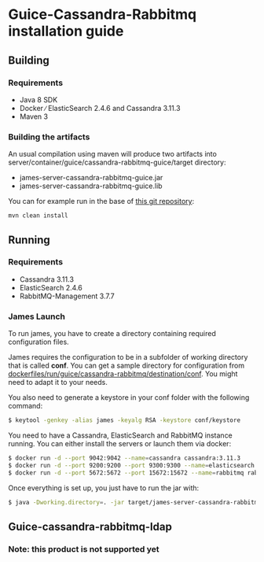 # Guice-Cassandra-Rabbitmq installation guide

## Building

### Requirements

 - Java 8 SDK
 - Docker ∕ ElasticSearch 2.4.6 and Cassandra 3.11.3
 - Maven 3

### Building the artifacts

An usual compilation using maven will produce two artifacts into server/container/guice/cassandra-rabbitmq-guice/target directory:

 * james-server-cassandra-rabbitmq-guice.jar
 * james-server-cassandra-rabbitmq-guice.lib

You can for example run in the base of [this git repository](https://github.com/apache/james-project):

```
mvn clean install
```

## Running

### Requirements

 * Cassandra 3.11.3
 * ElasticSearch 2.4.6
 * RabbitMQ-Management 3.7.7
### James Launch

To run james, you have to create a directory containing required configuration files.

James requires the configuration to be in a subfolder of working directory that is called **conf**. You can get a sample
directory for configuration from
[dockerfiles/run/guice/cassandra-rabbitmq/destination/conf](https://github.com/apache/james-project/tree/master/dockerfiles/run/guice/cassandra-rabbitmq/destination/conf). You might need to adapt it to your needs.

You also need to generate a keystore in your conf folder with the following command:

```bash
$ keytool -genkey -alias james -keyalg RSA -keystore conf/keystore
```

You need to have a Cassandra, ElasticSearch and RabbitMQ instance running. You can either install the servers or launch them via docker:

```bash
$ docker run -d --port 9042:9042 --name=cassandra cassandra:3.11.3
$ docker run -d --port 9200:9200 --port 9300:9300 --name=elasticsearch elasticsearch:2.4.6
$ docker run -d --port 5672:5672 --port 15672:15672 --name=rabbitmq rabbitmq:3.7.7-management
```

Once everything is set up, you just have to run the jar with:

```bash
$ java -Dworking.directory=. -jar target/james-server-cassandra-rabbitmq-guice.jar
```

## Guice-cassandra-rabbitmq-ldap
### Note: this product is not supported yet
